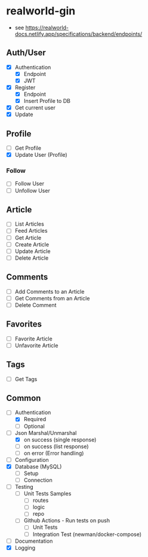 # realworld-gin

- see https://realworld-docs.netlify.app/specifications/backend/endpoints/

## Auth/User

- [x] Authentication
    - [x] Endpoint
    - [x] JWT
- [x] Register
    - [x] Endpoint
    - [x] Insert Profile to DB
- [x] Get current user
- [x] Update

## Profile

- [ ] Get Profile
- [x] Update User (Profile)

### Follow

- [ ] Follow User
- [ ] Unfollow User

## Article

- [ ] List Articles
- [ ] Feed Articles
- [ ] Get Article
- [ ] Create Article
- [ ] Update Article
- [ ] Delete Article

## Comments

- [ ] Add Comments to an Article
- [ ] Get Comments from an Article
- [ ] Delete Comment

## Favorites

- [ ] Favorite Article
- [ ] Unfavorite Article

## Tags

- [ ] Get Tags

## Common

- [ ] Authentication
    - [x] Required
    - [ ] Optional
- [ ] Json Marshal/Unmarshal
    - [x] on success (single response)
    - [ ] on success (list response)
    - [ ] on error (Error handling)
- [ ] Configuration
- [x] Database (MySQL)
    - [ ] Setup
    - [ ] Connection
- [ ] Testing
    - [ ] Unit Tests Samples
        - [ ] routes
        - [ ] logic
        - [ ] repo
    - [ ] Github Actions - Run tests on push
        - [ ] Unit Tests
        - [ ] Integration Test (newman/docker-compose)
- [ ] Documentation
- [x] Logging